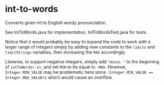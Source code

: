 # int-to-words

Converts given int to English wordy pronunciation.

See IntToWords.java for implementation, IntToWordsTest.java for tests.

Notice that it would probably be easy to expand the code to work with
a larger range of integers simply by adding new constants to the
`limits` and `limitStrings` variables, then increasing the `MAX`
accordingly.

Likewise, to support negative integers, simply add `"minus "` to the
beginning of `intToWords(-x)`, and set `MIN` to be equal to
`-MAX`. However, `Integer.MIN_VALUE` may be problematic here since
`-Integer.MIN_VALUE == Integer.MAX_VALUE+1` which would cause an
overflow.
